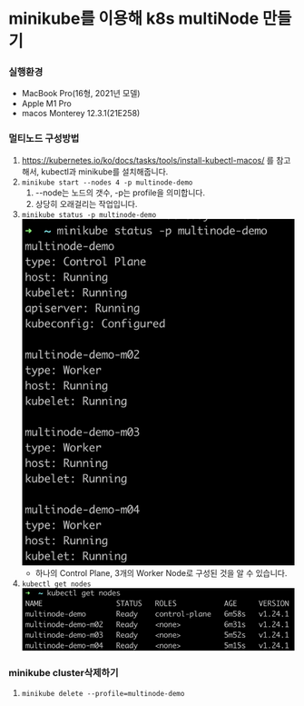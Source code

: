 # minikube를 이용해 k8s multiNode 만들기

### 실행환경
+ MacBook Pro(16형, 2021년 모델)
+ Apple M1 Pro
+ macos Monterey 12.3.1(21E258)

### 멀티노드 구성방법
1. https://kubernetes.io/ko/docs/tasks/tools/install-kubectl-macos/ 를 참고해서, kubectl과 minikube를 설치해줍니다.
2. `minikube start --nodes 4 -p multinode-demo`
   1. --node는 노드의 갯수, -p는 profile을 의미합니다.
   2. 상당히 오래걸리는 작업입니다.
3. `minikube status -p multinode-demo`
   ![minikube명령어 결과](../images/minikube_status_result.png)
    + 하나의 Control Plane, 3개의 Worker Node로 구성된 것을 알 수 있습니다.
4. `kubectl get nodes`
   ![kubectl_get_nodes_result](../images/kubectl_get_nodes_result.png)

### minikube cluster삭제하기
1. `minikube delete --profile=multinode-demo`